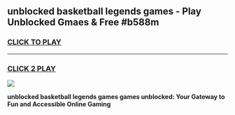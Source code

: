 
## unblocked basketball legends games - Play Unblocked Gmaes & Free #b588m
<h3>
<a href="https://news.freeplayer.one?title=unblocked_basketball_legends_games&ref=03M">CLICK TO PLAY</a></h3>
<hr>

<h3>
<a href="https://news.freeplayer.one?title=unblocked_basketball_legends_games&ref=03M">CLICK 2 PLAY</a>
  
</h3>

<a href="https://news.freeplayer.one?title=unblocked_basketball_legends_games&ref=03M"><img src="https://clearcache.store/games.png"></a>


**unblocked basketball legends games games unblocked: Your Gateway to Fun and Accessible Online Gaming**
